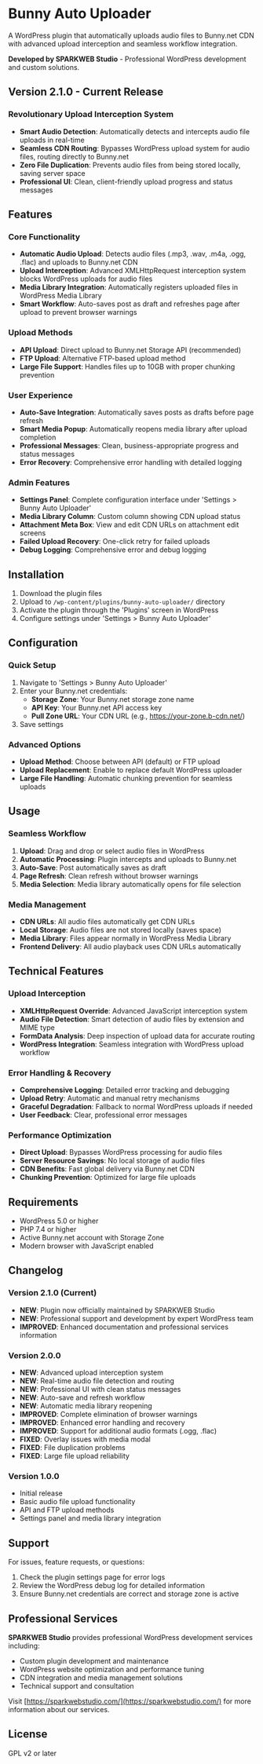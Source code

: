 # Bunny Auto Uploader

A WordPress plugin that automatically uploads audio files to Bunny.net CDN with advanced upload interception and seamless workflow integration.

**Developed by SPARKWEB Studio** - Professional WordPress development and custom solutions.

## Version 2.1.0 - Current Release

### Revolutionary Upload Interception System
- **Smart Audio Detection**: Automatically detects and intercepts audio file uploads in real-time
- **Seamless CDN Routing**: Bypasses WordPress upload system for audio files, routing directly to Bunny.net
- **Zero File Duplication**: Prevents audio files from being stored locally, saving server space
- **Professional UI**: Clean, client-friendly upload progress and status messages

## Features

### Core Functionality
- **Automatic Audio Upload**: Detects audio files (.mp3, .wav, .m4a, .ogg, .flac) and uploads to Bunny.net CDN
- **Upload Interception**: Advanced XMLHttpRequest interception system blocks WordPress uploads for audio files
- **Media Library Integration**: Automatically registers uploaded files in WordPress Media Library
- **Smart Workflow**: Auto-saves post as draft and refreshes page after upload to prevent browser warnings

### Upload Methods
- **API Upload**: Direct upload to Bunny.net Storage API (recommended)
- **FTP Upload**: Alternative FTP-based upload method
- **Large File Support**: Handles files up to 10GB with proper chunking prevention

### User Experience
- **Auto-Save Integration**: Automatically saves posts as drafts before page refresh
- **Smart Media Popup**: Automatically reopens media library after upload completion
- **Professional Messages**: Clean, business-appropriate progress and status messages
- **Error Recovery**: Comprehensive error handling with detailed logging

### Admin Features
- **Settings Panel**: Complete configuration interface under 'Settings > Bunny Auto Uploader'
- **Media Library Column**: Custom column showing CDN upload status
- **Attachment Meta Box**: View and edit CDN URLs on attachment edit screens
- **Failed Upload Recovery**: One-click retry for failed uploads
- **Debug Logging**: Comprehensive error and debug logging

## Installation

1. Download the plugin files
2. Upload to `/wp-content/plugins/bunny-auto-uploader/` directory
3. Activate the plugin through the 'Plugins' screen in WordPress
4. Configure settings under 'Settings > Bunny Auto Uploader'

## Configuration

### Quick Setup
1. Navigate to 'Settings > Bunny Auto Uploader'
2. Enter your Bunny.net credentials:
   - **Storage Zone**: Your Bunny.net storage zone name
   - **API Key**: Your Bunny.net API access key  
   - **Pull Zone URL**: Your CDN URL (e.g., https://your-zone.b-cdn.net/)
3. Save settings

### Advanced Options
- **Upload Method**: Choose between API (default) or FTP upload
- **Upload Replacement**: Enable to replace default WordPress uploader
- **Large File Handling**: Automatic chunking prevention for seamless uploads

## Usage

### Seamless Workflow
1. **Upload**: Drag and drop or select audio files in WordPress
2. **Automatic Processing**: Plugin intercepts and uploads to Bunny.net
3. **Auto-Save**: Post automatically saves as draft
4. **Page Refresh**: Clean refresh without browser warnings
5. **Media Selection**: Media library automatically opens for file selection

### Media Management
- **CDN URLs**: All audio files automatically get CDN URLs
- **Local Storage**: Audio files are not stored locally (saves space)
- **Media Library**: Files appear normally in WordPress Media Library
- **Frontend Delivery**: All audio playback uses CDN URLs automatically

## Technical Features

### Upload Interception
- **XMLHttpRequest Override**: Advanced JavaScript interception system
- **Audio File Detection**: Smart detection of audio files by extension and MIME type
- **FormData Analysis**: Deep inspection of upload data for accurate routing
- **WordPress Integration**: Seamless integration with WordPress upload workflow

### Error Handling & Recovery
- **Comprehensive Logging**: Detailed error tracking and debugging
- **Upload Retry**: Automatic and manual retry mechanisms
- **Graceful Degradation**: Fallback to normal WordPress uploads if needed
- **User Feedback**: Clear, professional error messages

### Performance Optimization
- **Direct Upload**: Bypasses WordPress processing for audio files
- **Server Resource Savings**: No local storage of audio files
- **CDN Benefits**: Fast global delivery via Bunny.net CDN
- **Chunking Prevention**: Optimized for large file uploads

## Requirements

- WordPress 5.0 or higher
- PHP 7.4 or higher
- Active Bunny.net account with Storage Zone
- Modern browser with JavaScript enabled

## Changelog

### Version 2.1.0 (Current)
- **NEW**: Plugin now officially maintained by SPARKWEB Studio
- **NEW**: Professional support and development by expert WordPress team
- **IMPROVED**: Enhanced documentation and professional services information

### Version 2.0.0
- **NEW**: Advanced upload interception system
- **NEW**: Real-time audio file detection and routing
- **NEW**: Professional UI with clean status messages
- **NEW**: Auto-save and refresh workflow
- **NEW**: Automatic media library reopening
- **IMPROVED**: Complete elimination of browser warnings
- **IMPROVED**: Enhanced error handling and recovery
- **IMPROVED**: Support for additional audio formats (.ogg, .flac)
- **FIXED**: Overlay issues with media modal
- **FIXED**: File duplication problems
- **FIXED**: Large file upload reliability

### Version 1.0.0
- Initial release
- Basic audio file upload functionality
- API and FTP upload methods
- Settings panel and media library integration

## Support

For issues, feature requests, or questions:
1. Check the plugin settings page for error logs
2. Review the WordPress debug log for detailed information
3. Ensure Bunny.net credentials are correct and storage zone is active

## Professional Services

**SPARKWEB Studio** provides professional WordPress development services including:
- Custom plugin development and maintenance
- WordPress website optimization and performance tuning
- CDN integration and media management solutions
- Technical support and consultation

Visit [https://sparkwebstudio.com/](https://sparkwebstudio.com/) for more information about our services.

## License

GPL v2 or later 
